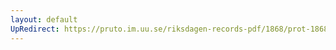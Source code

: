 ```yaml
---
layout: default
UpRedirect: https://pruto.im.uu.se/riksdagen-records-pdf/1868/prot-1868--ak--313.pdf
---
```

